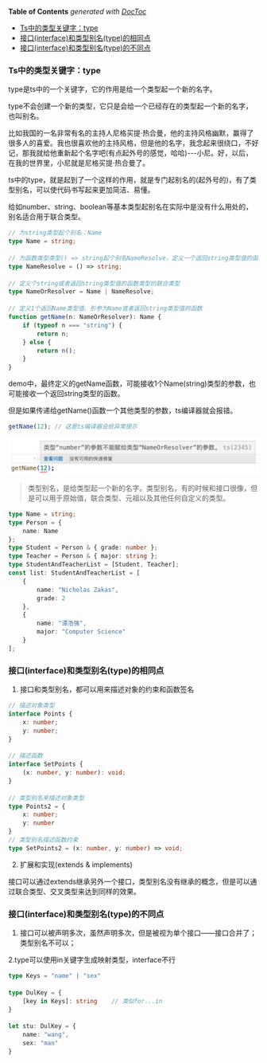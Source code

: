 <!-- START doctoc generated TOC please keep comment here to allow auto update -->
<!-- DON'T EDIT THIS SECTION, INSTEAD RE-RUN doctoc TO UPDATE -->
**Table of Contents**  *generated with [DocToc](https://github.com/thlorenz/doctoc)*

- [Ts中的类型关键字：type](#ts%E4%B8%AD%E7%9A%84%E7%B1%BB%E5%9E%8B%E5%85%B3%E9%94%AE%E5%AD%97type)
- [接口(interface)和类型别名(type)的相同点](#%E6%8E%A5%E5%8F%A3interface%E5%92%8C%E7%B1%BB%E5%9E%8B%E5%88%AB%E5%90%8Dtype%E7%9A%84%E7%9B%B8%E5%90%8C%E7%82%B9)
- [接口(interface)和类型别名(type)的不同点](#%E6%8E%A5%E5%8F%A3interface%E5%92%8C%E7%B1%BB%E5%9E%8B%E5%88%AB%E5%90%8Dtype%E7%9A%84%E4%B8%8D%E5%90%8C%E7%82%B9)

<!-- END doctoc generated TOC please keep comment here to allow auto update -->

### Ts中的类型关键字：type

type是ts中的一个关键字，它的作用是给一个类型起一个新的名字。

type不会创建一个新的类型，它只是会给一个已经存在的类型起一个新的名字，也叫别名。

比如我国的一名非常有名的主持人尼格买提·热合曼，他的主持风格幽默，赢得了很多人的喜爱。我也很喜欢他的主持风格，但是他的名字，我念起来很绕口，不好记，那我就给他重新起个名字吧(有点起外号的感觉，哈哈)---小尼。好，以后，在我的世界里，小尼就是尼格买提·热合曼了。

ts中的type，就是起到了一个这样的作用，就是专门起别名的(起外号的)，有了类型别名，可以使代码书写起来更加简洁、易懂。

给如number、string、boolean等基本类型起别名在实际中是没有什么用处的，别名适合用于联合类型。

```ts
// 为string类型起个别名：Name
type Name = string;

// 为函数类型类型() => string起个别名NameResolve，定义一个返回string类型值的函数
type NameResolve = () => string;

// 定义个string或者返回string类型值的函数类型的联合类型
type NameOrResolver = Name | NameResolve;

// 定义1个返回Name类型值、形参为Name或者返回string类型值的函数
function getName(n: NameOrResolver): Name {
    if (typeof n === "string") {
        return n;
    } else {
        return n();
    }
}
```

demo中，最终定义的getName函数，可能接收1个Name(string)类型的参数，也可能接收一个返回string类型的函数。

但是如果传递给getName()函数一个其他类型的参数，ts编译器就会报错。

```ts
getName(12); // 这是ts编译器会给异常提示
```

![类型“number”的参数不能赋给类型“NameOrResolver”的参数](./images/i37.png)

> 类型别名，是给类型起一个新的名字。类型别名，有的时候和接口很像，但是可以用于原始值，联合类型、元祖以及其他任何自定义的类型。

```ts
type Name = string;
type Person = {
    name: Name
};
type Student = Person & { grade: number };
type Teacher = Person & { major: string };
type StudentAndTeacherList = [Student, Teacher];
const list: StudentAndTeacherList = [
    {
        name: "Nicholas Zakas",
        grade: 2
    },
    {
        name: "谭浩强",
        major: "Computer Science"
    }
];
```

### 接口(interface)和类型别名(type)的相同点

1. 接口和类型别名，都可以用来描述对象的约束和函数签名

```ts
// 描述对象类型
interface Points {
    x: number;
    y: number;
}

// 描述函数
interface SetPoints {
    (x: number, y: number): void;
}

// 类型别名来描述对象类型
type Points2 = {
    x: number;
    y: number
}
// 类型别名描述函数约束
type SetPoints2 = (x: number, y: number) => void;
```

2. 扩展和实现(extends & implements)

接口可以通过extends继承另外一个接口，类型别名没有继承的概念，但是可以通过联合类型、交叉类型来达到同样的效果。

### 接口(interface)和类型别名(type)的不同点

1. 接口可以被声明多次，虽然声明多次，但是被视为单个接口——接口合并了；类型别名不可以；

2.type可以使用in关键字生成映射类型，interface不行

```ts
type Keys = "name" | "sex"

type DulKey = {
    [key in Keys]: string    // 类似for...in
}

let stu: DulKey = {
    name: "wang",
    sex: "man"
}
```